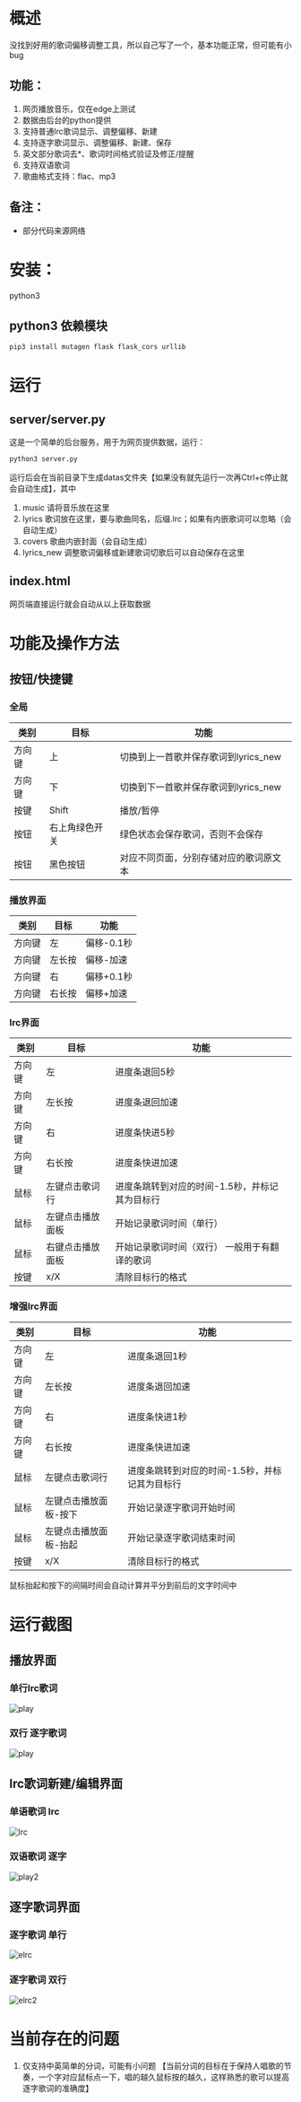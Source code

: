 # 概述
没找到好用的歌词偏移调整工具，所以自己写了一个，基本功能正常，但可能有小bug
## 功能：
1. 网页播放音乐，仅在edge上测试
2. 数据由后台的python提供
3. 支持普通lrc歌词显示、调整偏移、新建
4. 支持逐字歌词显示、调整偏移、新建、保存
5. 英文部分歌词去*、歌词时间格式验证及修正/提醒
6. 支持双语歌词
7. 歌曲格式支持：flac、mp3
## 备注：
* 部分代码来源网络

# 安装：
python3
## python3 依赖模块
```bash
pip3 install mutagen flask flask_cors urllib
```

# 运行
## server/server.py
这是一个简单的后台服务，用于为网页提供数据，运行：
```bash
python3 server.py
```
运行后会在当前目录下生成datas文件夹【如果没有就先运行一次再Ctrl+c停止就会自动生成】，其中
1. music 请将音乐放在这里
2. lyrics 歌词放在这里，要与歌曲同名，后缀.lrc；如果有内嵌歌词可以忽略（会自动生成）
3. covers 歌曲内嵌封面（会自动生成）
4. lyrics_new 调整歌词偏移或新建歌词切歌后可以自动保存在这里

## index.html
网页端直接运行就会自动从以上获取数据

# 功能及操作方法
## 按钮/快捷键
### 全局
| 类别 | 目标 | 功能 |
|---|---|---|
| 方向键 | 上 | 切换到上一首歌并保存歌词到lyrics_new |
| 方向键 | 下 | 切换到下一首歌并保存歌词到lyrics_new |
| 按键 | Shift | 播放/暂停 |
| 按钮 | 右上角绿色开关 | 绿色状态会保存歌词，否则不会保存 |
| 按钮 | 黑色按钮 | 对应不同页面，分别存储对应的歌词原文本 |

### 播放界面
| 类别 | 目标 | 功能 |
|---|---|---|
| 方向键 | 左 | 偏移-0.1秒 |
| 方向键 | 左长按 | 偏移-加速 |
| 方向键 | 右 | 偏移+0.1秒 |
| 方向键 | 右长按 | 偏移+加速 |

### lrc界面
| 类别 | 目标 | 功能 |
|---|---|---|
| 方向键 | 左 | 进度条退回5秒 |
| 方向键 | 左长按 | 进度条退回加速 |
| 方向键 | 右 | 进度条快进5秒 |
| 方向键 | 右长按 | 进度条快进加速 |
| 鼠标 | 左键点击歌词行 | 进度条跳转到对应的时间-1.5秒，并标记其为目标行 |
| 鼠标 | 左键点击播放面板 | 开始记录歌词时间（单行） |
| 鼠标 | 右键点击播放面板 | 开始记录歌词时间（双行） 一般用于有翻译的歌词|
| 按键 | x/X | 清除目标行的格式 |

### 增强lrc界面
| 类别 | 目标 | 功能 |
|---|---|---|
| 方向键 | 左 | 进度条退回1秒 |
| 方向键 | 左长按 | 进度条退回加速 |
| 方向键 | 右 | 进度条快进1秒 |
| 方向键 | 右长按 | 进度条快进加速 |
| 鼠标 | 左键点击歌词行 | 进度条跳转到对应的时间-1.5秒，并标记其为目标行 |
| 鼠标 | 左键点击播放面板-按下 | 开始记录逐字歌词开始时间 |
| 鼠标 | 左键点击播放面板-抬起 | 开始记录逐字歌词结束时间 |
| 按键 | x/X | 清除目标行的格式 |

鼠标抬起和按下的间隔时间会自动计算并平分到前后的文字时间中

# 运行截图
## 播放界面
### 单行lrc歌词
![play](assets/play.png)
### 双行 逐字歌词
![play](assets/play2.png)
## lrc歌词新建/编辑界面
### 单语歌词 lrc
![lrc](assets/lrc.png)
### 双语歌词 逐字
![play2](assets/lrc2.png)
## 逐字歌词界面
### 逐字歌词 单行
![elrc](assets/elrc.png)

### 逐字歌词 双行
![elrc2](assets/elrc2.png)





# 当前存在的问题
1. 仅支持中英简单的分词，可能有小问题
    【当前分词的目标在于保持人唱歌的节奏，一个字对应鼠标点一下，唱的越久鼠标按的越久，这样熟悉的歌可以提高逐字歌词的准确度】